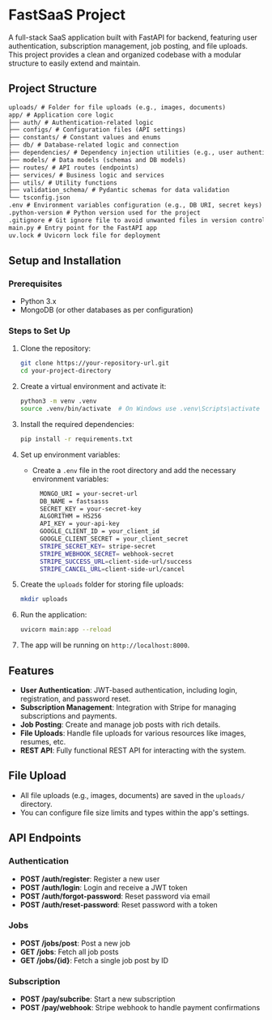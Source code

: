 # FastSaaS Project

A full-stack SaaS application built with FastAPI for backend, featuring user authentication, subscription management, job posting, and file uploads. This project provides a clean and organized codebase with a modular structure to easily extend and maintain.

## Project Structure

```md
uploads/ # Folder for file uploads (e.g., images, documents)
app/ # Application core logic
├── auth/ # Authentication-related logic
├── configs/ # Configuration files (API settings) 
├── constants/ # Constant values and enums
├── db/ # Database-related logic and connection
├── dependencies/ # Dependency injection utilities (e.g., user authentication) 
├── models/ # Data models (schemas and DB models) 
├── routes/ # API routes (endpoints) 
├── services/ # Business logic and services 
├── utils/ # Utility functions
├── validation_schema/ # Pydantic schemas for data validation
└── tsconfig.json
.env # Environment variables configuration (e.g., DB URI, secret keys) 
.python-version # Python version used for the project
.gitignore # Git ignore file to avoid unwanted files in version control
main.py # Entry point for the FastAPI app 
uv.lock # Uvicorn lock file for deployment
```



## Setup and Installation

### Prerequisites

- Python 3.x
- MongoDB (or other databases as per configuration)

### Steps to Set Up

1. Clone the repository:
    ```bash
    git clone https://your-repository-url.git
    cd your-project-directory
    ```

2. Create a virtual environment and activate it:
    ```bash
    python3 -m venv .venv
    source .venv/bin/activate  # On Windows use .venv\Scripts\activate
    ```

3. Install the required dependencies:
    ```bash
    pip install -r requirements.txt
    ```

4. Set up environment variables:
    - Create a `.env` file in the root directory and add the necessary environment variables:
      ```bash
        MONGO_URI = your-secret-url
        DB_NAME = fastsasss
        SECRET_KEY = your-secret-key
        ALGORITHM = HS256
        API_KEY = your-api-key
        GOOGLE_CLIENT_ID = your_client_id
        GOOGLE_CLIENT_SECRET = your_client_secret
        STRIPE_SECRET_KEY= stripe-secret
        STRIPE_WEBHOOK_SECRET= webhook-secret
        STRIPE_SUCCESS_URL=client-side-url/success
        STRIPE_CANCEL_URL=client-side-url/cancel
      ```

5. Create the `uploads` folder for storing file uploads:
    ```bash
    mkdir uploads
    ```

6. Run the application:
    ```bash
    uvicorn main:app --reload
    ```
<!-- uv pip freeze > uv.lock -->
<!-- stripe listen --forward-to localhost:8000/api/v1/pay/webhook -->

7. The app will be running on `http://localhost:8000`.

## Features

- **User Authentication**: JWT-based authentication, including login, registration, and password reset.
- **Subscription Management**: Integration with Stripe for managing subscriptions and payments.
- **Job Posting**: Create and manage job posts with rich details.
- **File Uploads**: Handle file uploads for various resources like images, resumes, etc.
- **REST API**: Fully functional REST API for interacting with the system.

## File Upload

- All file uploads (e.g., images, documents) are saved in the `uploads/` directory.
- You can configure file size limits and types within the app's settings.

## API Endpoints

### Authentication

- **POST /auth/register**: Register a new user
- **POST /auth/login**: Login and receive a JWT token
- **POST /auth/forgot-password**: Reset password via email
- **POST /auth/reset-password**: Reset password with a token

### Jobs

- **POST /jobs/post**: Post a new job
- **GET /jobs**: Fetch all job posts
- **GET /jobs/{id}**: Fetch a single job post by ID

### Subscription

- **POST /pay/subcribe**: Start a new subscription
- **POST /pay/webhook**: Stripe webhook to handle payment confirmations